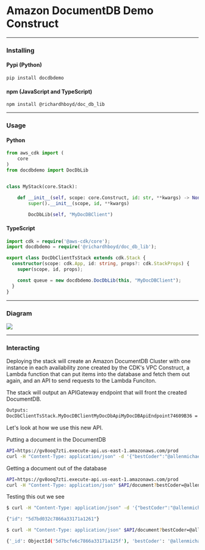 # Amazon DocumentDB Demo Construct
---

### Installing
#### Pypi (Python)
`pip install docdbdemo`

#### npm (JavaScript and TypeScript)
`npm install @richardhboyd/doc_db_lib`

---

### Usage
#### Python
```python
from aws_cdk import (
    core
)
from docdbdemo import DocDbLib


class MyStack(core.Stack):

    def __init__(self, scope: core.Construct, id: str, **kwargs) -> None:
        super().__init__(scope, id, **kwargs)

        DocDbLib(self, "MyDocDBClient")
```

#### TypeScript
```typescript
import cdk = require('@aws-cdk/core');
import docdbdemo = require('@richardhboyd/doc_db_lib');

export class DocDbClientTsStack extends cdk.Stack {
  constructor(scope: cdk.App, id: string, props?: cdk.StackProps) {
    super(scope, id, props);

    const queue = new docdbdemo.DocDbLib(this, "MyDocDBClient");
  }
}
```
---
### Diagram
![](diagram.png)

---
### Interacting
Deploying the stack will create an Amazon DocumentDB Cluster with one instance in each availability zone created by the CDK's VPC Construct, a Lambda function that can put items into the database and fetch them out again, and an API to send requests to the Lambda Funciton.

The stack will output an APIGateway endpoint that will front the created DocumentDB.

```bash
Outputs:
DocDbClientTsStack.MyDocDBClientMyDocDbApiMyDocDBApiEndpoint74609B36 = https://gv8ooq7zti.execute-api.us-east-1.amazonaws.com/prod/

```

Let's look at how we use this new API.

Putting a document in the DocumentDB
```bash
API=https://gv8ooq7zti.execute-api.us-east-1.amazonaws.com/prod
curl -H "Content-Type: application/json" -d '{"bestCoder":"@allenmichael", "worstCoder":"singledigit"}' -X POST $API/document
```

Getting a document out of the database
```bash
API=https://gv8ooq7zti.execute-api.us-east-1.amazonaws.com/prod
curl -H "Content-Type: application/json" $API/document?bestCoder=@allenmichael
```

Testing this out we see
```bash
$ curl -H "Content-Type: application/json" -d '{"bestCoder":"@allenmichael", "worstCoder":"singledigit"}' -X POST $API/document

{"id": "5d7bd032c7866a33171a1261"}

$ curl -H "Content-Type: application/json" $API/document?bestCoder=@allenmichael

{'_id': ObjectId('5d7bcfe6c7866a33171a125f'), 'bestCoder': '@allenmichael', 'worstCoder': 'singledigit'}
```

